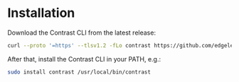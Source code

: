 # Installation

Download the Contrast CLI from the latest release:

```bash
curl --proto '=https' --tlsv1.2 -fLo contrast https://github.com/edgelesssys/contrast/releases/download/v0.7.3/contrast
```

After that, install the Contrast CLI in your PATH, e.g.:

```bash
sudo install contrast /usr/local/bin/contrast
```
